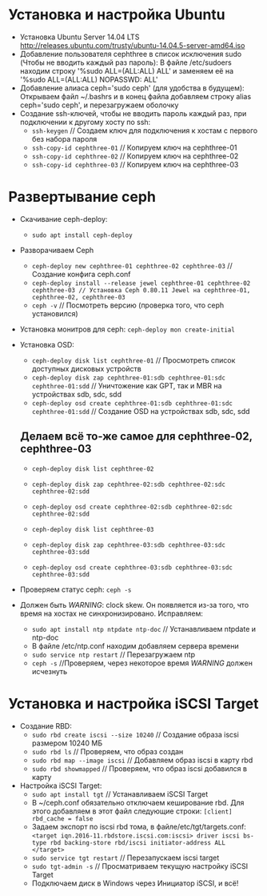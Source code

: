# Установка и настройка Ubuntu
  + Установка Ubuntu Server 14.04 LTS <http://releases.ubuntu.com/trusty/ubuntu-14.04.5-server-amd64.iso>
  + Добавление пользователя cephthree в список исключения sudo (Чтобы не вводить каждый раз пароль):
    В файле /etc/sudoers находим строку '%sudo   ALL=(ALL:ALL) ALL' и заменяем её на '%sudo   ALL=(ALL:ALL) NOPASSWD: ALL'
  + Добавление алиаса ceph='sudo ceph' (для удобства в будущем):
    Открываем файл ~/.bashrs и в конец файла добавляем строку alias ceph='sudo ceph', и перезагружаем оболочку
  + Создание ssh-ключей, чтобы не вводить пароль каждый раз, при подключении к другому хосту по ssh:
    - `ssh-keygen` // Создаем ключ для подключения к хостам с первого без набора пароля
    - `ssh-copy-id cephthree-01` // Копируем ключ на cephthree-01
    - `ssh-copy-id cephthree-02` // Копируем ключ на cephthree-02
    - `ssh-copy-id cephthree-03` // Копируем ключ на cephthree-03

# Развертывание ceph
  + Скачивание ceph-deploy:
    - `sudo apt install ceph-deploy`
  + Разворачиваем Ceph
    - `ceph-deploy new cephthree-01 cephthree-02 cephthree-03` // Создание конфига ceph.conf
    - `ceph-deploy install --release jewel cephthree-01 cephthree-02 cephthree-03 // Установка Ceph 0.80.11 Jewel на cephthree-01, cephthree-02, cephthree-03`
    - `ceph -v` // Посмотреть версию (проверка того, что ceph установился)
  + Установка монитров для ceph:
    `ceph-deploy mon create-initial`
  + Установка OSD:
    - `ceph-deploy disk list cephthree-01` // Просмотреть список доступных дисковых устройств
    - `ceph-deploy disk zap cephthree-01:sdb cephthree-01:sdc cephthree-01:sdd` // Уничтожение как GPT, так и MBR на устройствах sdb, sdc, sdd
    - `ceph-deploy osd create cephthree-01:sdb cephthree-01:sdc cephthree-01:sdd` // Создание OSD на устройствах sdb, sdc, sdd

    Делаем всё то-же самое для cephthree-02, cephthree-03
    -------------------------------------------------------------------------------------------------------------------------------
    - `ceph-deploy disk list cephthree-02`
    - `ceph-deploy disk zap cephthree-02:sdb cephthree-02:sdc cephthree-02:sdd`
    - `ceph-deploy osd create cephthree-02:sdb cephthree-02:sdc cephthree-02:sdd`

    - `ceph-deploy disk list cephthree-03`
    - `ceph-deploy disk zap cephthree-03:sdb cephthree-03:sdc cephthree-03:sdd`
    - `ceph-deploy osd create cephthree-03:sdb cephthree-03:sdc cephthree-03:sdd`
  + Проверяем статус ceph:
    `ceph -s`
  + Должен быть *WARNING*: clock skew. Он появляется из-за того, что время на хостах не синхронизировано. Исправляем:
    - `sudo apt install ntp ntpdate ntp-doc` // Устанавливаем ntpdate и ntp-doc
    - В файле /etc/ntp.conf находим добавляем сервера времени
    - `sudo service ntp restart` // Перезагружаем ntp
    - `ceph -s` //Проверяем, через некоторое время *WARNING* должен исчезнуть

# Установка и настройка iSCSI Target
  + Создание RBD:
    - `sudo rbd create iscsi --size 10240` // Создание образа iscsi размером 10240 МБ
    - `sudo rbd ls` // Проверяем, что образ создан
    - `sudo rbd map --image iscsi` // Добавляем образ iscsi в карту rbd
    - `sudo rbd showmapped` // Проверяем, что образ iscsi добавился в карту
  + Настройка iSCSI Target:
    - `sudo apt install tgt` // Устанавливаем iSCSI Target
    - В ~/ceph.conf обязательно отключаем кеширование rbd. Для этого добавляем в этот файл следующие строки:
       `[client]
       rbd_cache = false`
    - Задаем экспорт по iscsi rbd тома, в файле/etc/tgt/targets.conf:
        `<target iqn.2016-11.rbdstore.iscsi.com:iscsi>
            driver iscsi
            bs-type rbd
            backing-store rbd/iscsi
            initiator-address ALL
        </target>`
    - `sudo service tgt restart` // Перезапускаем iscsi target
    - `sudo tgt-admin -s` // Просматриваем текущую настройку iSCSI Target
    - Подключаем диск в Windows через Инициатор iSCSI, и всё!
